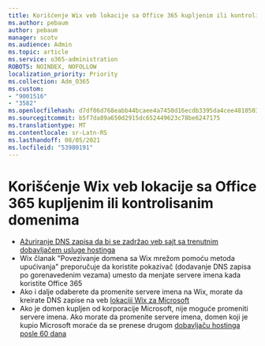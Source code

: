 ```yaml
---
title: Korišćenje Wix veb lokacije sa Office 365 kupljenim ili kontrolisanim domenima
ms.author: pebaum
author: pebaum
manager: scotv
ms.audience: Admin
ms.topic: article
ms.service: o365-administration
ROBOTS: NOINDEX, NOFOLLOW
localization_priority: Priority
ms.collection: Adm_O365
ms.custom:
- "9001516"
- "3582"
ms.openlocfilehash: d7df06d768eabb44bcaee4a7450d16ecdb3395da4cee4810503d3dae358736ab
ms.sourcegitcommit: b5f7da89a650d2915dc652449623c78be6247175
ms.translationtype: MT
ms.contentlocale: sr-Latn-RS
ms.lasthandoff: 08/05/2021
ms.locfileid: "53980191"
---
```

# <a name="using-wix-website-with-office-365-purchased-or-managed-domains"></a>Korišćenje Wix veb lokacije sa Office 365 kupljenim ili kontrolisanim domenima

- [Ažuriranje DNS zapisa da bi se zadržao veb sajt sa trenutnim dobavljačem usluge hostinga](https://docs.microsoft.com/microsoft-365/admin/dns/update-dns-records-to-retain-current-hosting-provider)
- Wix članak "Povezivanje domena sa Wix mrežom pomoću metoda upućivanja" preporučuje da koristite pokazivač (dodavanje DNS zapisa po gorenavedenim vezama) umesto da menjate servere imena kada koristite Office 365
- Ako i dalje odaberete da promenite servere imena na Wix, morate da kreirate DNS zapise na veb  [lokaciji Wix za Microsoft](https://docs.microsoft.com/microsoft-365/admin/dns/create-dns-records-at-wix?view=o365-worldwide)
- Ako je domen kupljen od korporacije Microsoft, nije moguće promeniti servere imena. Ako morate da promenite servere imena, domen koji je kupio Microsoft moraće da se prenese drugom  [dobavljaču hostinga posle 60 dana](https://docs.microsoft.com/microsoft-365/admin/get-help-with-domains/transfer-a-domain-from-microsoft-to-another-host)